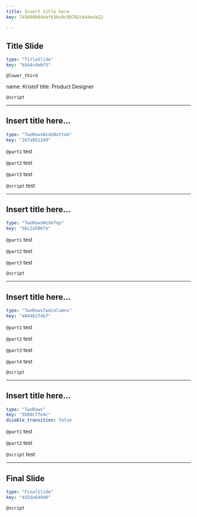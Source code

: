```yaml
---
title: Insert title here
key: 745609b64daf636c0c99702cb44eda22

---
```

## Title Slide

```yaml
type: "TitleSlide"
key: "b544cdebf5"
```

`@lower_third`

name: Kristof
title: Product Designer


`@script`



---
## Insert title here...

```yaml
type: "TwoRowsWideBottom"
key: "267a951249"
```

`@part1`
test


`@part2`
test


`@part3`
test


`@script`
test


---
## Insert title here...

```yaml
type: "TwoRowsWideTop"
key: "5bc2a506fe"
```

`@part1`
test


`@part2`
test


`@part3`
test


`@script`



---
## Insert title here...

```yaml
type: "TwoRowsTwoColumns"
key: "a04462f4b7"
```

`@part1`
test


`@part2`
test


`@part3`
test


`@part4`
test


`@script`



---
## Insert title here...

```yaml
type: "TwoRows"
key: "5b08c7fe4c"
disable_transition: false
```

`@part1`
test


`@part2`
test


`@script`
test


---
## Final Slide

```yaml
type: "FinalSlide"
key: "455da649d6"
```

`@script`


